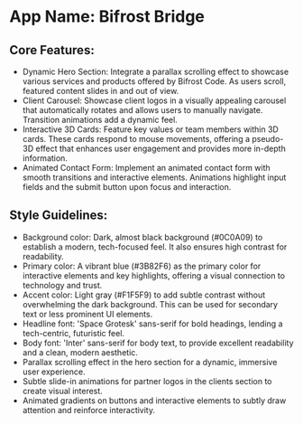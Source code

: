 # **App Name**: Bifrost Bridge

## Core Features:

- Dynamic Hero Section: Integrate a parallax scrolling effect to showcase various services and products offered by Bifrost Code. As users scroll, featured content slides in and out of view.
- Client Carousel: Showcase client logos in a visually appealing carousel that automatically rotates and allows users to manually navigate. Transition animations add a dynamic feel.
- Interactive 3D Cards: Feature key values or team members within 3D cards. These cards respond to mouse movements, offering a pseudo-3D effect that enhances user engagement and provides more in-depth information.
- Animated Contact Form: Implement an animated contact form with smooth transitions and interactive elements. Animations highlight input fields and the submit button upon focus and interaction.

## Style Guidelines:

- Background color: Dark, almost black background (#0C0A09) to establish a modern, tech-focused feel. It also ensures high contrast for readability.
- Primary color: A vibrant blue (#3B82F6) as the primary color for interactive elements and key highlights, offering a visual connection to technology and trust.
- Accent color: Light gray (#F1F5F9) to add subtle contrast without overwhelming the dark background. This can be used for secondary text or less prominent UI elements.
- Headline font: 'Space Grotesk' sans-serif for bold headings, lending a tech-centric, futuristic feel.
- Body font: 'Inter' sans-serif for body text, to provide excellent readability and a clean, modern aesthetic.
- Parallax scrolling effect in the hero section for a dynamic, immersive user experience.
- Subtle slide-in animations for partner logos in the clients section to create visual interest.
- Animated gradients on buttons and interactive elements to subtly draw attention and reinforce interactivity.